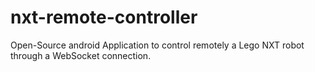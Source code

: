 nxt-remote-controller
=====================

Open-Source android Application to control remotely a Lego NXT robot through a WebSocket connection.
